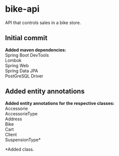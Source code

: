 # bike-api
API that controls sales in a bike store.

<h2>Initial commit</h2>
<strong>Added maven dependencies: </strong><br/>
Spring Boot DevTools<br/>
Lombok<br/>
Spring Web<br/>
Spring Data JPA<br/>
PostGreSQL Driver<br/>

<h2>Added entity annotations</h2>
<strong>Added entity annotations for the respective classes: </strong><br/>
Accessorie<br/>
AccessorieType<br/>
Address<br/>
Bike<br/>
Cart<br/>
Client<br/>
SuspensionType*<br/>

*Added class.

